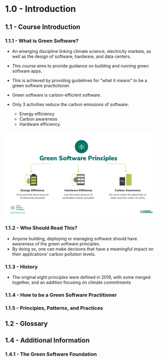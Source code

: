 # 1.0 - Introduction

## 1.1 - Course Introduction

### 1.1.1 - What is Green Software?

- An emerging discipline linking climate science, electricity markets, as well as the design of software, hardware, and data centers.
- This course aims to provide guidance on building and running green software apps.
- This is achieved by providing guidelines for "what it means" to be a green software practictioner.

- Green software is carbon-efficient software.
- Only 3 activities reduce the carbon emissions of software:
  - Energy efficiency
  - Carbon awareness
  - Hardware efficiency.

![Green Software Principles](../img/green-software-principles.png)

### 1.1.2 - Who Should Read This?

- Anyone building, deploying or managing software should have awareness of the green software principles.
- By doing so, one can make decisons that have a meaningful impact on their applications' carbon pollution levels.

### 1.1.3 - History

- The original eight principles were defined in 2019, with some merged together, and an addition focusing on climate commitments

### 1.1.4 - How to be a Green Software Practitioner

### 1.1.5 - Principles, Patterns, and Practices

## 1.2 - Glossary

## 1.4 - Additional Information

### 1.4.1 - The Green Software Foundation
